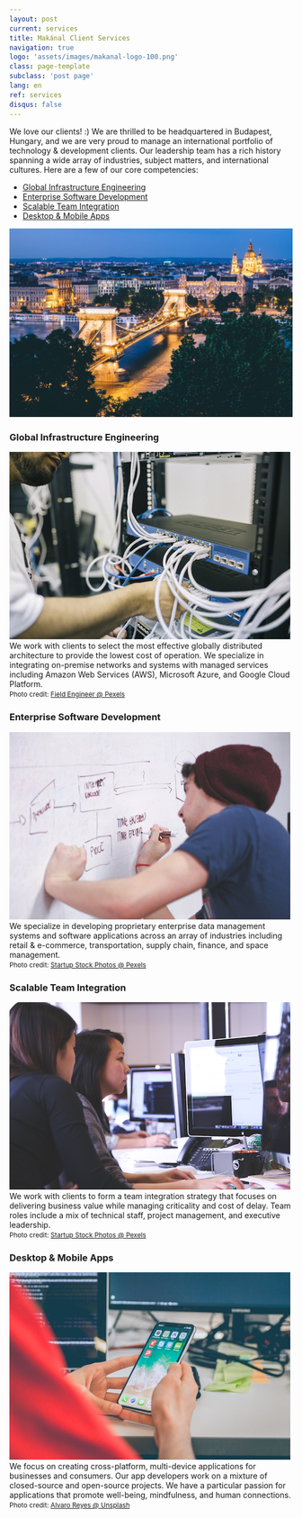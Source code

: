 ```yaml
---
layout: post
current: services
title: Makánal Client Services
navigation: true
logo: 'assets/images/makanal-logo-100.png'
class: page-template
subclass: 'post page'
lang: en
ref: services
disqus: false
---
```


We love our clients! :) We are thrilled to be headquartered in Budapest, Hungary, and
we are very proud to manage an international portfolio of technology & development clients.
Our leadership team has a rich history spanning a wide array of industries, subject
matters, and international cultures. Here are a few of our core competencies:

* [Global Infrastructure Engineering](#global-infrastructure-engineering)
* [Enterprise Software Development](#enterprise-software-development)
* [Scalable Team Integration](#scalable-team-integration)
* [Desktop & Mobile Apps](#desktop--mobile-apps)

![Budapest, Hungary](/assets/images/dan-freeman-407984.jpg#full)

### Global Infrastructure Engineering

![Networking Technology](/assets/images/pexels-photo-442150.jpeg#right)
We work with clients to select the most effective globally distributed architecture
to provide the lowest cost of operation. We specialize in integrating on-premise
networks and systems with managed services including Amazon Web Services (AWS),
Microsoft Azure, and Google Cloud Platform.
<br><small>Photo credit: [Field Engineer @ Pexels](https://www.pexels.com/photo/blur-computer-connection-electronics-442150/)</small>

### Enterprise Software Development

![Enterprise Software Development](/assets/images/startup-photo-7367.jpg#right)
We specialize in developing proprietary enterprise data management systems and software
applications across an array of industries including retail & e-commerce,
transportation, supply chain, finance, and space management.
<br><small>Photo credit: [Startup Stock Photos @ Pexels](https://www.pexels.com/photo/man-wearing-blue-crew-neck-top-7367/)</small>

### Scalable Team Integration

![Team Integration](/assets/images/startup-photos-7374.jpg#right)
We work with clients to form a team integration strategy that focuses on delivering
business value while managing criticality and cost of delay. Team roles include a mix
of technical staff, project management, and executive leadership.
<br><small>Photo credit: [Startup Stock Photos @ Pexels](https://www.pexels.com/photo/working-woman-technology-computer-7374/)</small>

### Desktop & Mobile Apps

![Desktop & Mobile Apps](/assets/images/alvaro-reyes-500037-unsplash.jpg#right)
We focus on creating cross-platform, multi-device applications for businesses and
consumers. Our app developers work on a mixture of closed-source and open-source
projects. We have a particular passion for applications that promote well-being,
mindfulness, and human connections.
<br><small>Photo credit: [Alvaro Reyes @ Unsplash](https://unsplash.com/photos/3iTRMP8Uq2k?utm_source=unsplash&utm_medium=referral&utm_content=creditCopyText)</small>
